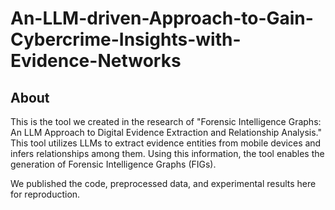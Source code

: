 # An-LLM-driven-Approach-to-Gain-Cybercrime-Insights-with-Evidence-Networks

## About
This is the tool we created in the research of "Forensic Intelligence Graphs: An LLM Approach to Digital Evidence Extraction and Relationship Analysis." This tool utilizes LLMs to extract evidence entities from mobile devices and infers relationships among them. Using this information, the tool enables the generation of Forensic Intelligence Graphs (FIGs).


We published the code, preprocessed data, and experimental results here for reproduction.

